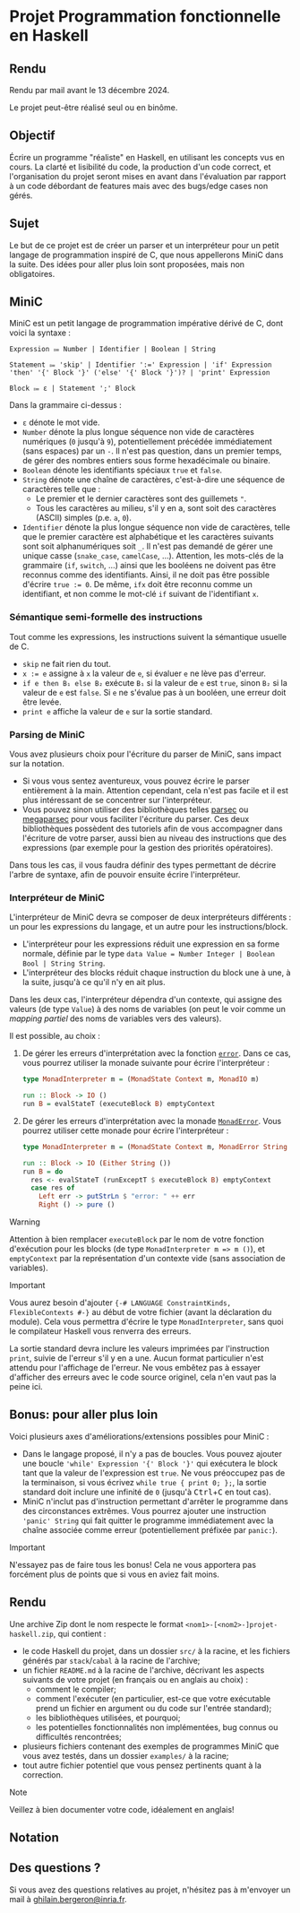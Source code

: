 # Projet Programmation fonctionnelle en Haskell

## Rendu

Rendu par mail avant le 13 décembre 2024.

Le projet peut-être réalisé seul ou en binôme.

## Objectif

<!-- Merci Thomas :) -->
Écrire un programme "réaliste" en Haskell, en utilisant les concepts vus en cours. La clarté et lisibilité du code, la production d'un code correct, et l'organisation du projet seront mises en avant dans l'évaluation par rapport à un code débordant de features mais avec des bugs/edge cases non gérés.

## Sujet

Le but de ce projet est de créer un parser et un interpréteur pour un petit langage de programmation inspiré de C, que nous appellerons MiniC dans la suite.
Des idées pour aller plus loin sont proposées, mais non obligatoires.

## MiniC

MiniC est un petit langage de programmation impérative dérivé de C, dont voici la syntaxe :
```
Expression ⩴ Number | Identifier | Boolean | String

Statement ⩴ 'skip' | Identifier ':=' Expression | 'if' Expression 'then' '{' Block '}' ('else' '{' Block '}')? | 'print' Expression

Block ⩴ ε | Statement ';' Block
```

Dans la grammaire ci-dessus :
- `ε` dénote le mot vide.
- `Number` dénote la plus longue séquence non vide de caractères numériques (`0` jusqu'à `9`), potentiellement précédée immédiatement (sans espaces) par un `-`.
  Il n'est pas question, dans un premier temps, de gérer des nombres entiers sous forme hexadécimale ou binaire.
- `Boolean` dénote les identifiants spéciaux `true` et `false`.
- `String` dénote une chaîne de caractères, c'est-à-dire une séquence de caractères telle que :
  - Le premier et le dernier caractères sont des guillemets `"`.
  - Tous les caractères au milieu, s'il y en a, sont soit des caractères (ASCII) simples (p.e. `a`, `0`).
- `Identifier` dénote la plus longue séquence non vide de caractères, telle que le premier caractère est alphabétique et les caractères suivants sont soit alphanumériques soit `_`.
  Il n'est pas demandé de gérer une unique casse (`snake_case`, `camelCase`, …).
  Attention, les mots-clés de la grammaire (`if`, `switch`, …) ainsi que les booléens ne doivent pas être reconnus comme des identifiants.
  Ainsi, il ne doit pas être possible d'écrire `true := 0`.
  De même, `ifx` doit être reconnu comme un identifiant, et non comme le mot-clé `if` suivant de l'identifiant `x`.

### Sémantique semi-formelle des instructions

Tout comme les expressions, les instructions suivent la sémantique usuelle de C.
- `skip` ne fait rien du tout.
- `x := e` assigne à `x` la valeur de `e`, si évaluer `e` ne lève pas d'erreur.
- `if e then B₁ else B₂` exécute `B₁` si la valeur de `e` est `true`, sinon `B₂` si la valeur de `e` est `false`.
  Si `e` ne s'évalue pas à un booléen, une erreur doit être levée.
- `print e` affiche la valeur de `e` sur la sortie standard.

### Parsing de MiniC

Vous avez plusieurs choix pour l'écriture du parser de MiniC, sans impact sur la notation.
- Si vous vous sentez aventureux, vous pouvez écrire le parser entièrement à la main.
  Attention cependant, cela n'est pas facile et il est plus intéressant de se concentrer sur l'interpréteur.
- Vous pouvez sinon utiliser des bibliothèques telles [parsec](https://hackage.haskell.org/package/parsec) ou [megaparsec](https://hackage.haskell.org/package/megaparsec) pour vous faciliter l'écriture du parser.
  Ces deux bibliothèques possèdent des tutoriels afin de vous accompagner dans l'écriture de votre parser, aussi bien au niveau des instructions que des expressions (par exemple pour la gestion des priorités opératoires).

Dans tous les cas, il vous faudra définir des types permettant de décrire l'arbre de syntaxe, afin de pouvoir ensuite écrire l'interpréteur.

### Interpréteur de MiniC

L'interpréteur de MiniC devra se composer de deux interpréteurs différents : un pour les expressions du langage, et un autre pour les instructions/block.

- L'interpréteur pour les expressions réduit une expression en sa forme normale, définie par le type `data Value = Number Integer | Boolean Bool | String String`.
- L'interpréteur des blocks réduit chaque instruction du block une à une, à la suite, jusqu'à ce qu'il n'y en ait plus.

Dans les deux cas, l'interpréteur dépendra d'un contexte, qui assigne des valeurs (de type `Value`) à des noms de variables (on peut le voir comme un *mapping partiel* des noms de variables vers des valeurs).

Il est possible, au choix :
1. De gérer les erreurs d'interprétation avec la fonction [`error`](https://hackage.haskell.org/package/base-4.20.0.1/docs/Prelude.html#v:error).
   Dans ce cas, vous pourrez utiliser la monade suivante pour écrire l'interpréteur :
   ```haskell
   type MonadInterpreter m = (MonadState Context m, MonadIO m)

   run :: Block -> IO ()
   run B = evalStateT (executeBlock B) emptyContext
   ```
2. De gérer les erreurs d'interprétation avec la monade [`MonadError`](https://hackage.haskell.org/package/mtl-2.3.1/docs/Control-Monad-Error-Class.html#t:MonadError).
   Vous pourrez utiliser cette monade pour écrire l'interpréteur :
   ```haskell
   type MonadInterpreter m = (MonadState Context m, MonadError String m, MonadIO m)

   run :: Block -> IO (Either String ())
   run B = do
     res <- evalStateT (runExceptT $ executeBlock B) emptyContext
     case res of
       Left err -> putStrLn $ "error: " ++ err
       Right () -> pure ()
   ```

> [!WARNING]
> Attention à bien remplacer `executeBlock` par le nom de votre fonction d'exécution pour les blocks (de type `MonadInterpreter m => m ()`),
> et `emptyContext` par la représentation d'un contexte vide (sans association de variables).

> [!IMPORTANT]
> Vous aurez besoin d'ajouter `{-# LANGUAGE ConstraintKinds, FlexibleContexts #-}` au début de votre fichier (avant la déclaration du module).
> Cela vous permettra d'écrire le type `MonadInterpreter`, sans quoi le compilateur Haskell vous renverra des erreurs.

La sortie standard devra inclure les valeurs imprimées par l'instruction `print`, suivie de l'erreur s'il y en a une.
Aucun format particulier n'est attendu pour l'affichage de l'erreur.
Ne vous embêtez pas à essayer d'afficher des erreurs avec le code source originel, cela n'en vaut pas la peine ici.

## Bonus: pour aller plus loin

Voici plusieurs axes d'améliorations/extensions possibles pour MiniC :
- Dans le langage proposé, il n'y a pas de boucles.
  Vous pouvez ajouter une boucle `'while' Expression '{' Block '}'` qui exécutera le block tant que la valeur de l'expression est `true`.
  Ne vous préoccupez pas de la terminaison, si vous écrivez `while true { print 0; };`, la sortie standard doit inclure une infinité de `0` (jusqu'à <kbd>Ctrl</kbd>+<kbd>C</kbd> en tout cas).
- MiniC n'inclut pas d'instruction permettant d'arrêter le programme dans des circonstances extrêmes.
  Vous pourrez ajouter une instruction `'panic' String` qui fait quitter le programme immédiatement avec la chaîne associée comme erreur (potentiellement préfixée par `panic:`).

> [!IMPORTANT]
> N'essayez pas de faire tous les bonus!
> Cela ne vous apportera pas forcément plus de points que si vous en aviez fait moins.

## Rendu

Une archive Zip dont le nom respecte le format `<nom1>-[<nom2>-]projet-haskell.zip`, qui contient :
- le code Haskell du projet, dans un dossier `src/` à la racine, et les fichiers générés par `stack`/`cabal` à la racine de l'archive;
- un fichier `README.md` à la racine de l'archive, décrivant les aspects suivants de votre projet (en français ou en anglais au choix) :
  - comment le compiler;
  - comment l'exécuter (en particulier, est-ce que votre exécutable prend un fichier en argument ou du code sur l'entrée standard);
  - les bibliothèques utilisées, et pourquoi;
  - les potentielles fonctionnalités non implémentées, bug connus ou difficultés rencontrées;
- plusieurs fichiers contenant des exemples de programmes MiniC que vous avez testés, dans un dossier `examples/` à la racine;
- tout autre fichier potentiel que vous pensez pertinents quant à la correction.

> [!NOTE]
> Veillez à bien documenter votre code, idéalement en anglais!

## Notation



## Des questions ?

Si vous avez des questions relatives au projet, n'hésitez pas à m'envoyer un mail à <ghilain.bergeron@inria.fr>.
